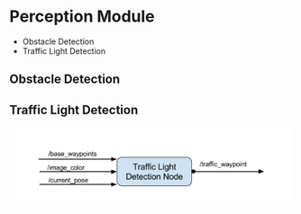 # Perception Module

  - Obstacle Detection
  - Traffic Light Detection

## Obstacle Detection


## Traffic Light Detection

![dbw](./imgs/tl-detector-ros-graph.png)

